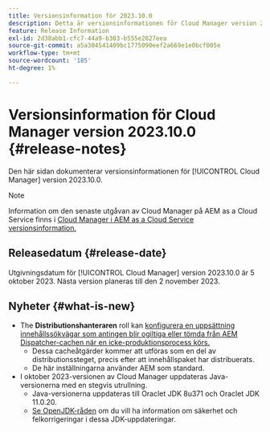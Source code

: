 ```yaml
---
title: Versionsinformation för 2023.10.0
description: Detta är versionsinformationen för Cloud Manager version 2023.10.0.
feature: Release Information
exl-id: 2d38abb1-cfc7-44a9-b303-b555e2827eea
source-git-commit: a5a304541409bc1775090eef2a669e1e0bcf005e
workflow-type: tm+mt
source-wordcount: '185'
ht-degree: 1%

---
```



# Versionsinformation för Cloud Manager version 2023.10.0 {#release-notes}

Den här sidan dokumenterar versionsinformationen för [!UICONTROL Cloud Manager] version 2023.10.0.

>[!NOTE]
>
>Information om den senaste utgåvan av Cloud Manager på AEM as a Cloud Service finns i [Cloud Manager i AEM as a Cloud Service versionsinformation.](https://experienceleague.adobe.com/docs/experience-manager-cloud-service/content/implementing/using-cloud-manager/release-notes-cloud-manager/release-notes-cm-current.html)

## Releasedatum {#release-date}

Utgivningsdatum för [!UICONTROL Cloud Manager] version 2023.10.0 är 5 oktober 2023. Nästa version planeras till den 2 november 2023.

## Nyheter {#what-is-new}

* The **Distributionshanteraren** roll kan [konfigurera en uppsättning innehållssökvägar som antingen blir ogiltiga eller tömda från AEM Dispatcher-cachen när en icke-produktionsprocess körs.](/help/using/non-production-pipelines.md)
   * Dessa cacheåtgärder kommer att utföras som en del av distributionssteget, precis efter att innehållspaket har distribuerats.
   * De här inställningarna använder AEM som standard.
* I oktober 2023-versionen av Cloud Manager uppdateras Java-versionerna med en stegvis utrullning.
   * Java-versionerna uppdateras till Oraclet JDK 8u371 och Oraclet JDK 11.0.20.
   * [Se OpenJDK-råden](https://openjdk.org/groups/vulnerability/advisories/) om du vill ha information om säkerhet och felkorrigeringar i dessa JDK-uppdateringar.
